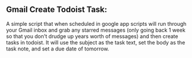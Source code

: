 ## Gmail Create Todoist Task: ##
A simple script that when scheduled in google app scripts will run through your Gmail inbox and grab any starred messages (only going back 1 week so that you don't drudge up years worth of messages) and then create tasks in todoist. It will use the subject as the task text, set the body as the task note, and set a due date of tomorrow.
